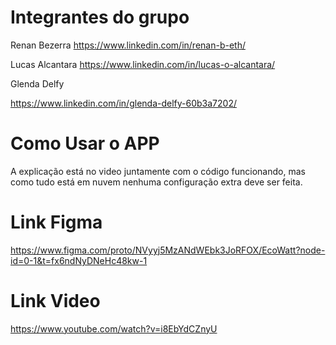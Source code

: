 # Integrantes do grupo
Renan Bezerra
https://www.linkedin.com/in/renan-b-eth/

Lucas Alcantara
https://www.linkedin.com/in/lucas-o-alcantara/

Glenda Delfy

https://www.linkedin.com/in/glenda-delfy-60b3a7202/

# Como Usar o APP

A explicação está no video juntamente com o código funcionando, mas como tudo está em nuvem nenhuma configuração extra deve ser feita.

# Link Figma

https://www.figma.com/proto/NVyyj5MzANdWEbk3JoRFOX/EcoWatt?node-id=0-1&t=fx6ndNyDNeHc48kw-1

# Link Video

https://www.youtube.com/watch?v=i8EbYdCZnyU

